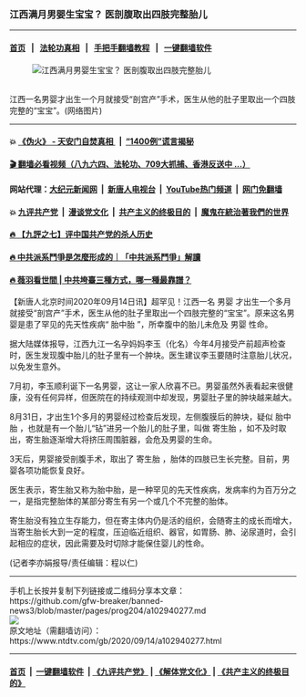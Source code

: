 ### 江西满月男婴生宝宝？ 医剖腹取出四肢完整胎儿
------------------------

#### [首页](https://github.com/gfw-breaker/banned-news3/blob/master/README.md) &nbsp;&nbsp;|&nbsp;&nbsp; [法轮功真相](https://github.com/begood0513/basic/blob/master/README.md)  &nbsp;&nbsp;|&nbsp;&nbsp; [手把手翻墙教程](https://github.com/gfw-breaker/guides/wiki)  &nbsp;&nbsp;|&nbsp;&nbsp; [一键翻墙软件](https://github.com/gfw-breaker/nogfw/blob/master/README.md)  



<div><div class="featured_image">
 <figure>
  <img alt="江西满月男婴生宝宝？ 医剖腹取出四肢完整胎儿" src="https://i.ntdtv.com/assets/uploads/2020/09/2020091366-800x450.jpg"/>
 </figure><br/>
 <span class="caption">
  江西一名男婴才出生一个月就接受“剖宫产”手术，医生从他的肚子里取出一个四肢完整的“宝宝”。(网络图片)
 </span>
</div>
</div><hr/>

#### 💥 [《伪火》 - 天安门自焚真相 ](http://141.164.51.119:10000/videos/blog/weihuo.html)&nbsp; |&nbsp; [“1400例”谎言揭秘  ](http://141.164.51.119:10000/videos/blog/jiexi1400.html)

#### [ 🎬  翻墙必看视频（八九六四、法轮功、709大抓捕、香港反送中 ...）](https://github.com/gfw-breaker/links/blob/master/banned.md)

#### 网站代理：[大纪元新闻网](http://167.172.10.89:10080/gb/) &nbsp;|&nbsp; [新唐人电视台](http://167.172.10.89:8808/gb/)  &nbsp;|&nbsp; [YouTube热门频道](http://158.247.203.241/youtube.html) &nbsp;|&nbsp; [网门免翻墙](http://158.247.203.241:11000/show.aspx?name=ogHome)

#### 💥 [九评共产党](http://141.164.51.119:10000/videos/res/jiuping/)&nbsp; |&nbsp; [漫谈党文化](http://141.164.51.119:10000/videos/res/mtdwh/)&nbsp; |&nbsp; [共产主义的终极目的](http://141.164.51.119:10000/videos/res/zjmd/)&nbsp; |&nbsp; [魔鬼在統治著我們的世界](http://141.164.51.119:10000/videos/res/TheSpecter/)  

#### [ 🔥  【九評之七】评中国共产党的杀人历史](http://141.164.51.119:10000/videos/news/../res/jiuping/index.html)

#### [ 🔥  中共派系鬥爭是怎麼形成的｜「中共派系鬥爭」解讀](http://141.164.51.119:10000/videos/news/don02.html)

#### [ 🔥  薇羽看世間 | 中共垮臺三種方式，哪一種最靠譜？](http://141.164.51.119:10000/videos/news/weiyu01.html)

<div><div class="post_content" itemprop="articleBody">
 <p>
  【新唐人北京时间2020年09月14日讯】超罕见！江西一名
  <ok href="https://www.ntdtv.com/gb/男婴.htm">
   男婴
  </ok>
  才出生一个多月就接受“剖宫产”手术，医生从他的肚子里取出一个四肢完整的“宝宝”。原来这名男婴是患了罕见的先天性疾病“
  <ok href="https://www.ntdtv.com/gb/胎中胎.htm">
   胎中胎
  </ok>
  ”，所幸腹中的胎儿未危及
  <ok href="https://www.ntdtv.com/gb/男婴.htm">
   男婴
  </ok>
  性命。
 </p>
 <p>
  据大陆媒体报导，江西九江一名孕妈妈李玉（化名）今年4月接受产前超声检查时，医生发现腹中胎儿的肚子里有一个肿块。医生建议李玉要随时注意胎儿状况，以免发生意外。
 </p>
 <p>
  7月初，李玉顺利诞下一名男婴，这让一家人欣喜不已。男婴虽然外表看起来很健康，没有任何异样，但医院在的持续观测中却发现，男婴肚子里的肿块越来越大。
 </p>
 <p>
  8月31日，才出生1个多月的男婴经过检查后发现，左侧腹膜后的肿块，疑似
  <ok href="https://www.ntdtv.com/gb/胎中胎.htm">
   胎中胎
  </ok>
  ，也就是有一个胎儿“钻”进另一个胎儿的肚子里，叫做
  <ok href="https://www.ntdtv.com/gb/寄生胎.htm">
   寄生胎
  </ok>
  ，如不及时取出，寄生胎逐渐增大将挤压周围脏器，会危及男婴的生命。
 </p>
 <p>
  3天后，男婴接受剖腹手术，取出了
  <ok href="https://www.ntdtv.com/gb/寄生胎.htm">
   寄生胎
  </ok>
  ，胎体的四肢已生长完整。目前，男婴各项功能恢复良好。
 </p>
 <p>
  医生表示，寄生胎又称为胎中胎，是一种罕见的先天性疾病，发病率约为百万分之一，是指完整胎体的某部分寄生有另一个或几个不完整的胎体。
 </p>
 <p>
  寄生胎没有独立生存能力，但在寄主体内仍是活的组织，会随寄主的成长而增大，当寄生胎长大到一定的程度，压迫临近组织、器官，如胃肠、肺、泌尿道时，会引起相应的症状，因此需要及时切除才能保住婴儿的性命。
 </p>
 <p>
  (记者李亦娟报导/责任编辑：程以仁)
 </p>
 <div class="single_ad">
 </div>
</div>
</div>
<hr/>
手机上长按并复制下列链接或二维码分享本文章：<br/>
https://github.com/gfw-breaker/banned-news3/blob/master/pages/prog204/a102940277.md <br/>
<a href='https://github.com/gfw-breaker/banned-news3/blob/master/pages/prog204/a102940277.md'><img src='https://github.com/gfw-breaker/banned-news3/blob/master/pages/prog204/a102940277.md.png'/></a> <br/>
原文地址（需翻墙访问）：https://www.ntdtv.com/gb/2020/09/14/a102940277.html


------------------------
#### [首页](https://github.com/gfw-breaker/banned-news3/blob/master/README.md) &nbsp;|&nbsp; [一键翻墙软件](https://github.com/gfw-breaker/nogfw/blob/master/README.md) &nbsp;| [《九评共产党》](https://github.com/gfw-breaker/9ping.md/blob/master/README.md#九评之一评共产党是什么) | [《解体党文化》](https://github.com/gfw-breaker/jtdwh.md/blob/master/README.md) | [《共产主义的终极目的》](https://github.com/gfw-breaker/gczydzjmd.md/blob/master/README.md)


<img src='http://gfw-breaker.win/banned-news3/pages/prog204/a102940277.md' width='0px' height='0px'/>